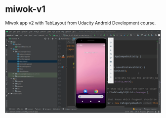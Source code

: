 # miwok-v1

Miwok app v2 with TabLayout from Udacity Android Development course.

![miwok-v2.gif](https://github.com/IT-Support-L2/miwok-v2/blob/master/miwok-v2.gif)
